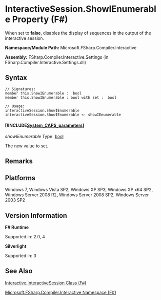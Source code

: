 # InteractiveSession.ShowIEnumerable Property (F#)

When set to **false**, disables the display of sequences in the output of the interactive session.

**Namespace/Module Path:** Microsoft.FSharp.Compiler.Interactive

**Assembly:** FSharp.Compiler.Interactive.Settings (in FSharp.Compiler.Interactive.Settings.dll)


## Syntax

```
// Signatures:
member this.ShowIEnumerable :  bool
member this.ShowIEnumerable : bool with set :  bool

// Usage:
interactiveSession.ShowIEnumerable
interactiveSession.ShowIEnumerable <- showIEnumerable
```

#### [!INCLUDE[System_CAPS_parameters](//System/Token/System_CAPS_parameters_md.md)]
*showIEnumerable*
Type: [bool](http://msdn.microsoft.com/en-us/library/89c0cf9c-49ce-4207-a3be-555851a67dd5)


The new value to set.




## Remarks

## Platforms
Windows 7, Windows Vista SP2, Windows XP SP3, Windows XP x64 SP2, Windows Server 2008 R2, Windows Server 2008 SP2, Windows Server 2003 SP2


## Version Information
**F# Runtime**

Supported in: 2.0, 4

**Silverlight**

Supported in: 3


## See Also
[Interactive.InteractiveSession Class &#40;F&#35;&#41;](Interactive.InteractiveSession+Class+%28FSharp%29.md)

[Microsoft.FSharp.Compiler.Interactive Namespace &#40;F&#35;&#41;](Microsoft.FSharp.Compiler.Interactive+Namespace+%28FSharp%29.md)

